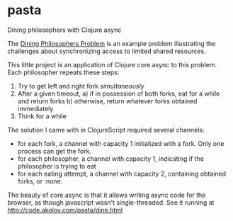 # pasta

Dining philosophers with Clojure async

The [Dining Philosophers Problem](http://en.wikipedia.org/wiki/Dining_philosophers_problem) is an example problem
illustrating the challenges about synchronizing access to limited shared resources.

This little project is an application of Clojure core.async to this problem. Each philosopher repeats these steps:
 1. Try to get left and right fork *simultaneously*
 2. After a given timeout,
   a) if in possession of both forks, eat for a while and return  forks
   b) otherwise, return whatever forks obtained immediately
 3. Think for a while

The solution I came with in ClojureScript required several channels:
 - for each fork, a channel with capacity 1 initialized with a fork. Only one process can get the fork.
 - for each philosopher, a channel with capacity 1, indicating if the philosopher is trying to eat
 - for each eating attempt, a channel with capacity 2, containing obtained forks, or :none.

The beauty of core.async is that it allows writing async code for the browser, as though javascript wasn't single-threaded.
See it running at http://code.akolov.com/pasta/dine.html
